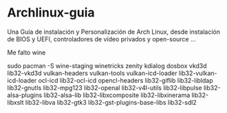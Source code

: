 # Archlinux-guia
Una Guía de instalación y Personalización de Arch Linux, desde instalación de BIOS y UEFI, controladores de vídeo privados y open-source ...


Me falto wine


sudo pacman -S wine-staging winetricks zenity kdialog 
dosbox
vkd3d
lib32-vkd3d 
vulkan-headers
vulkan-tools
vulkan-icd-loader
lib32-vulkan-icd-loader
ocl-icd 
lib32-ocl-icd 
opencl-headers 
lib32-giflib 
lib32-libldap 
lib32-gnutls 
lib32-mpg123 
lib32-openal 
lib32-v4l-utils 
lib32-libpulse 
lib32-alsa-plugins 
lib32-alsa-lib 
lib32-libxcomposite 
lib32-libxinerama 
lib32-libxslt 
lib32-libva 
lib32-gtk3 
lib32-gst-plugins-base-libs 
lib32-sdl2 
